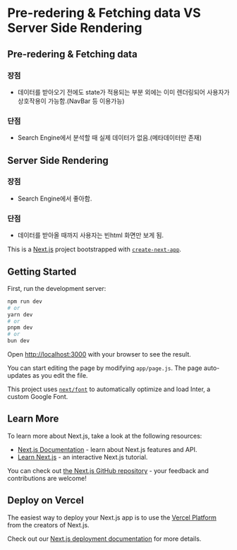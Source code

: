 # Pre-redering & Fetching data VS Server Side Rendering

## Pre-redering & Fetching data

### 장점

- 데이터를 받아오기 전에도 state가 적용되는 부분 외에는 이미 렌더링되어 사용자가 상호작용이 가능함.(NavBar 등 이용가능)

### 단점

- Search Engine에서 분석할 때 실제 데이터가 없음.(메타데이터만 존재)

## Server Side Rendering

### 장점

- Search Engine에서 좋아함.

### 단점

- 데이터를 받아올 때까지 사용자는 빈html 화면만 보게 됨.

This is a [Next.js](https://nextjs.org/) project bootstrapped with [`create-next-app`](https://github.com/vercel/next.js/tree/canary/packages/create-next-app).

## Getting Started

First, run the development server:

```bash
npm run dev
# or
yarn dev
# or
pnpm dev
# or
bun dev
```

Open [http://localhost:3000](http://localhost:3000) with your browser to see the result.

You can start editing the page by modifying `app/page.js`. The page auto-updates as you edit the file.

This project uses [`next/font`](https://nextjs.org/docs/basic-features/font-optimization) to automatically optimize and load Inter, a custom Google Font.

## Learn More

To learn more about Next.js, take a look at the following resources:

- [Next.js Documentation](https://nextjs.org/docs) - learn about Next.js features and API.
- [Learn Next.js](https://nextjs.org/learn) - an interactive Next.js tutorial.

You can check out [the Next.js GitHub repository](https://github.com/vercel/next.js/) - your feedback and contributions are welcome!

## Deploy on Vercel

The easiest way to deploy your Next.js app is to use the [Vercel Platform](https://vercel.com/new?utm_medium=default-template&filter=next.js&utm_source=create-next-app&utm_campaign=create-next-app-readme) from the creators of Next.js.

Check out our [Next.js deployment documentation](https://nextjs.org/docs/deployment) for more details.
